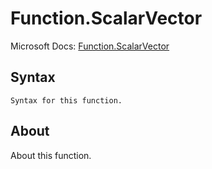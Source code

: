 # Function.ScalarVector

Microsoft Docs: [Function.ScalarVector](https://docs.microsoft.com/en-us/powerquery-m/function-scalarvector)

## Syntax

```
Syntax for this function.
```

## About

About this function.

